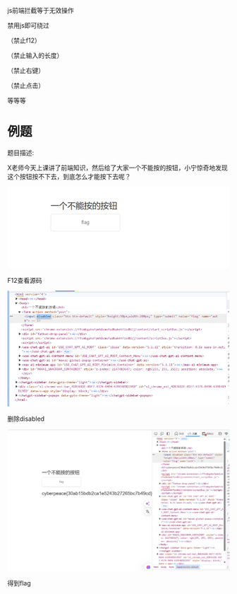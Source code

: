 js前端拦截等于无效操作

禁用js即可绕过

（禁止f12）

（禁止输入的长度）

（禁止右键）

（禁止点击）

等等等





# 例题

题目描述:

X老师今天上课讲了前端知识，然后给了大家一个不能按的按钮，小宁惊奇地发现这个按钮按不下去，到底怎么才能按下去呢？

![image-20250402194626216](./assets/image-20250402194626216.png)

F12查看源码

![image-20250402194629722](./assets/image-20250402194629722.png)

删除disabled

![image-20250402194633504](./assets/image-20250402194633504.png)

得到flag